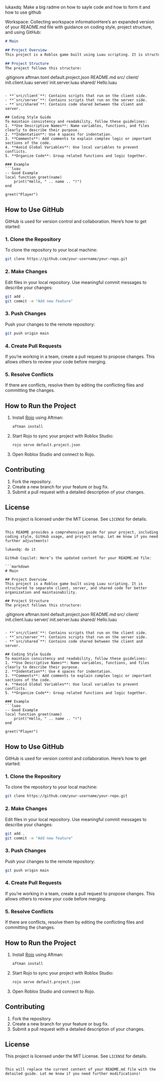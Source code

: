 lukaxdq: Make a big radme on how to sayle code and how to form it and how to use github 

Workspace: Collecting workspace informationHere’s an expanded version of your README.md file with guidance on coding style, project structure, and using GitHub:

```markdown
# Main

## Project Overview
This project is a Roblox game built using Luau scripting. It is structured to separate client, server, and shared code for better organization and maintainability.

## Project Structure
The project follows this structure:
```
.gitignore
aftman.toml
default.project.json
README.md
src/
	client/
		init.client.luau
	server/
		init.server.luau
	shared/
		Hello.luau
```

- **`src/client`**: Contains scripts that run on the client side.
- **`src/server`**: Contains scripts that run on the server side.
- **`src/shared`**: Contains code shared between the client and server.

## Coding Style Guide
To maintain consistency and readability, follow these guidelines:
1. **Use Descriptive Names**: Name variables, functions, and files clearly to describe their purpose.
2. **Indentation**: Use 4 spaces for indentation.
3. **Comments**: Add comments to explain complex logic or important sections of the code.
4. **Avoid Global Variables**: Use local variables to prevent conflicts.
5. **Organize Code**: Group related functions and logic together.

### Example
```luau
-- Good Example
local function greet(name)
	print("Hello, " .. name .. "!")
end

greet("Player")
```

## How to Use GitHub
GitHub is used for version control and collaboration. Here’s how to get started:

### 1. Clone the Repository
To clone the repository to your local machine:
```sh
git clone https://github.com/your-username/your-repo.git
```

### 2. Make Changes
Edit files in your local repository. Use meaningful commit messages to describe your changes:
```sh
git add .
git commit -m "Add new feature"
```

### 3. Push Changes
Push your changes to the remote repository:
```sh
git push origin main
```

### 4. Create Pull Requests
If you’re working in a team, create a pull request to propose changes. This allows others to review your code before merging.

### 5. Resolve Conflicts
If there are conflicts, resolve them by editing the conflicting files and committing the changes.

## How to Run the Project
1. Install [Rojo](https://github.com/rojo-rbx/rojo) using Aftman:
   ```sh
   aftman install
   ```
2. Start Rojo to sync your project with Roblox Studio:
   ```sh
   rojo serve default.project.json
   ```
3. Open Roblox Studio and connect to Rojo.

## Contributing
1. Fork the repository.
2. Create a new branch for your feature or bug fix.
3. Submit a pull request with a detailed description of your changes.

## License
This project is licensed under the MIT License. See `LICENSE` for details.
```

This README provides a comprehensive guide for your project, including coding style, GitHub usage, and project setup. Let me know if you need further adjustments!

lukaxdq: do it

GitHub Copilot: Here’s the updated content for your README.md file:

```markdown
# Main

## Project Overview
This project is a Roblox game built using Luau scripting. It is structured to separate client, server, and shared code for better organization and maintainability.

## Project Structure
The project follows this structure:
```
.gitignore
aftman.toml
default.project.json
README.md
src/
	client/
		init.client.luau
	server/
		init.server.luau
	shared/
		Hello.luau
```

- **`src/client`**: Contains scripts that run on the client side.
- **`src/server`**: Contains scripts that run on the server side.
- **`src/shared`**: Contains code shared between the client and server.

## Coding Style Guide
To maintain consistency and readability, follow these guidelines:
1. **Use Descriptive Names**: Name variables, functions, and files clearly to describe their purpose.
2. **Indentation**: Use 4 spaces for indentation.
3. **Comments**: Add comments to explain complex logic or important sections of the code.
4. **Avoid Global Variables**: Use local variables to prevent conflicts.
5. **Organize Code**: Group related functions and logic together.

### Example
```luau
-- Good Example
local function greet(name)
	print("Hello, " .. name .. "!")
end

greet("Player")
```

## How to Use GitHub
GitHub is used for version control and collaboration. Here’s how to get started:

### 1. Clone the Repository
To clone the repository to your local machine:
```sh
git clone https://github.com/your-username/your-repo.git
```

### 2. Make Changes
Edit files in your local repository. Use meaningful commit messages to describe your changes:
```sh
git add .
git commit -m "Add new feature"
```

### 3. Push Changes
Push your changes to the remote repository:
```sh
git push origin main
```

### 4. Create Pull Requests
If you’re working in a team, create a pull request to propose changes. This allows others to review your code before merging.

### 5. Resolve Conflicts
If there are conflicts, resolve them by editing the conflicting files and committing the changes.

## How to Run the Project
1. Install [Rojo](https://github.com/rojo-rbx/rojo) using Aftman:
   ```sh
   aftman install
   ```
2. Start Rojo to sync your project with Roblox Studio:
   ```sh
   rojo serve default.project.json
   ```
3. Open Roblox Studio and connect to Rojo.

## Contributing
1. Fork the repository.
2. Create a new branch for your feature or bug fix.
3. Submit a pull request with a detailed description of your changes.

## License
This project is licensed under the MIT License. See `LICENSE` for details.
```

This will replace the current content of your README.md file with the detailed guide. Let me know if you need further modifications!